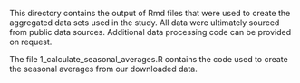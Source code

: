 This directory contains the output of Rmd files that were used to create the aggregated data sets used in the study. All data were ultimately sourced from public data sources. Additional data processing code can be provided on request.

The file 1_calculate_seasonal_averages.R contains the code used to create the seasonal averages from our downloaded data.